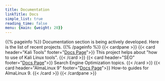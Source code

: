 ```yaml
---
title: Documentation
linkTitle: Docs
simple_list: true
reading_time: false
menu: {main: {weight: 20}}
---
```


{{% pageinfo %}}
Documentation section is being actively developed. Here is the list of recent projects.
{{% /pageinfo %}}
{{< cardpane >}}
  {{< card header="Kali Tools" footer="[Docs Page](/chapter-1-kali-tools/)">}}
    This project helps about "how to use of Kali Linux tools"</a>.
  {{< /card >}}
  {{< card header="SEO" footer="[Docs Page](/seo-search-engine-optimization/)">}}
    Search Engine Optimization topics.
  {{< /card >}}
  {{< card header="AlmaLinux 9" footer="[Docs Page](/almalinux-9-howtos/)">}}
    How-to guides for AlmaLinux 9.
  {{< /card >}}
{{< /cardpane >}}